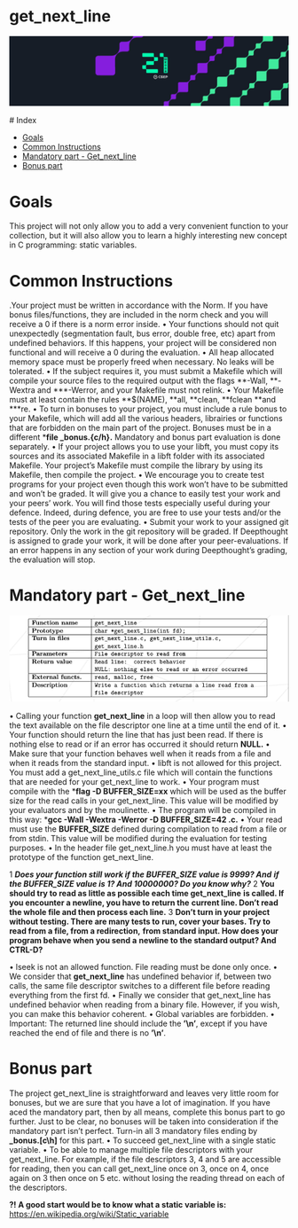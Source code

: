 # get_next_line
<p align="center">
<img width="" height="" src="1.jpeg">
</p>
# Index

*  [Goals](#Goals)
*  [Common Instructions](#Common-Instructions)
*  [Mandatory part - Get_next_line](#Mandatory-part-Get_next_line)
*  [Bonus part](#Bonus-part)

# Goals
This project will not only allow you to add a very convenient function to your collection, but it will also allow you to learn a highly interesting new concept in C programming: static variables.
# Common Instructions
.Your project must be written in accordance with the Norm. If you have bonus
files/functions, they are included in the norm check and you will receive a 0 if there
is a norm error inside.
• Your functions should not quit unexpectedly (segmentation fault, bus error, double
free, etc) apart from undefined behaviors. If this happens, your project will be
considered non functional and will receive a 0 during the evaluation.
• All heap allocated memory space must be properly freed when necessary. No leaks
will be tolerated.
• If the subject requires it, you must submit a Makefile which will compile your
source files to the required output with the flags **-Wall, **-Wextra and ***-Werror, and your Makefile must not relink.
• Your Makefile must at least contain the rules **$(NAME), **all, **clean, **fclean **and ***re.
• To turn in bonuses to your project, you must include a rule bonus to your Makefile,
which will add all the various headers, librairies or functions that are forbidden on the main part of the project. Bonuses must be in a different ***file _bonus.{c/h}.**
Mandatory and bonus part evaluation is done separately.
• If your project allows you to use your libft, you must copy its sources and its
associated Makefile in a libft folder with its associated Makefile. Your project’s
Makefile must compile the library by using its Makefile, then compile the project.
• We encourage you to create test programs for your project even though this work
won’t have to be submitted and won’t be graded. It will give you a chance
to easily test your work and your peers’ work. You will find those tests especially
useful during your defence. Indeed, during defence, you are free to use your tests
and/or the tests of the peer you are evaluating.
• Submit your work to your assigned git repository. Only the work in the git repository will be graded. If Deepthought is assigned to grade your work, it will be done
after your peer-evaluations. If an error happens in any section of your work during
Deepthought’s grading, the evaluation will stop.

# Mandatory part - Get_next_line
<p align="center">
<img width="" height="" src="2_res.png">
</p>

• Calling your function **get_next_line** in a loop will then allow you to read the text
available on the file descriptor one line at a time until the end of it.
• Your function should return the line that has just been read. If there is nothing
else to read or if an error has occurred it should return **NULL.**
• Make sure that your function behaves well when it reads from a file and when it
reads from the standard input.
• libft is not allowed for this project. You must add a get_next_line_utils.c file
which will contain the functions that are needed for your get_next_line to work.
• Your program must compile with the ***flag -D BUFFER_SIZE=xx** which will be used
as the buffer size for the read calls in your get_next_line. This value will be
modified by your evaluators and by the moulinette.
• The program will be compiled in this way:
***gcc -Wall -Wextra -Werror -D BUFFER_SIZE=42 <files>.c.**
• Your read must use the **BUFFER_SIZE** defined during compilation to read from
a file or from stdin. This value will be modified during the evaluation for testing
purposes.
• In the header file get_next_line.h you must have at least the prototype of the
function get_next_line.

1 ***Does your function still work if the BUFFER_SIZE value is 9999? And**
**if the BUFFER_SIZE value is 1? And 10000000? Do you know why?*** 
2 **You should try to read as little as possible each time get_next_line**
**is called. If you encounter a newline, you have to return the**
**current line. Don’t read the whole file and then process each line.**
3 **Don’t turn in your project without testing. There are many tests to**
**run, cover your bases. Try to read from a file, from a redirection,**
**from standard input. How does your program behave when you send a**
**newline to the standard output? And CTRL-D?**

• lseek is not an allowed function. File reading must be done only once.
• We consider that **get_next_line** has undefined behavior if, between two calls, the
same file descriptor switches to a different file before reading everything from the
first fd.
• Finally we consider that get_next_line has undefined behavior when reading from
a binary file. However, if you wish, you can make this behavior coherent.
• Global variables are forbidden.
• Important: The returned line should include the **’\n’**, except if you have reached
the end of file and there is no **’\n’**.

# Bonus part

The project get_next_line is straightforward and leaves very little room for bonuses,
but we are sure that you have a lot of imagination. If you have aced the mandatory part,
then by all means, complete this bonus part to go further. Just to be clear, no bonuses
will be taken into consideration if the mandatory part isn’t perfect.
Turn-in all 3 mandatory files ending by **_bonus.[c\h]** for this part.
	• To succeed get_next_line with a single static variable.
	• To be able to manage multiple file descriptors with your    get_next_line. For example, if the file descriptors 3, 4 and 5 are accessible for reading, then you can call get_next_line once on 3, once on 4, once again on 3 then once on 5 etc. without losing the reading thread on each of the descriptors.

**?! A good start would be to know what a static variable is:**
	https://en.wikipedia.org/wiki/Static_variable